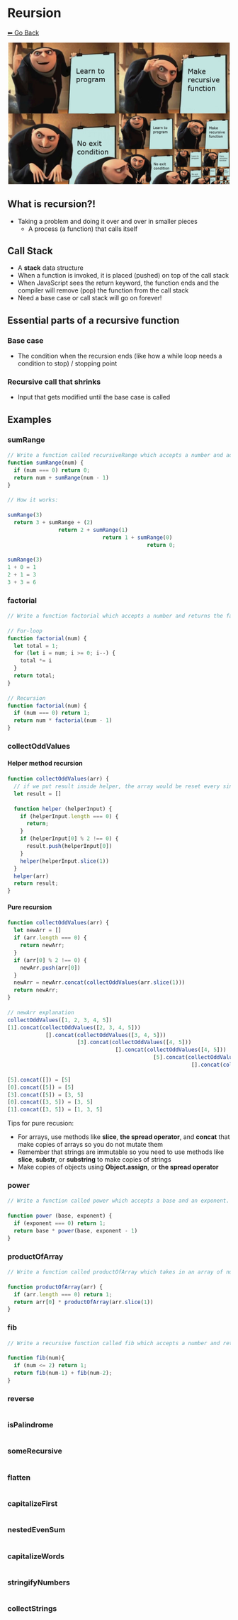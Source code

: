 # Reursion
[⬅ Go Back](/patterns.md)

<p align="center">
  <img src="images/recursion.jpg" alt="drawing" width=500px />
</p>

## What is recursion?!
- Taking a problem and doing it over and over in smaller pieces
  - A process (a function) that calls itself

## Call Stack
- A **stack** data structure
- When a function is invoked, it is placed (pushed) on top of the call stack
- When JavaScript sees the return keyword, the function ends and the compiler will remove (pop) the function from the call stack
- Need a base case or call stack will go on forever!

## Essential parts of a recursive function
### Base case
- The condition when the recursion ends (like how a while loop needs a condition to stop) / stopping point

### Recursive call that shrinks
- Input that gets modified until the base case is called


## Examples
### sumRange
```js
// Write a function called recursiveRange which accepts a number and adds up all the numbers from 0 to the number passed to the function 
function sumRange(num) {
  if (num === 0) return 0;
  return num + sumRange(num - 1)
}

// How it works:

sumRange(3)
  return 3 + sumRange + (2)
                return 2 + sumRange(1)
                              return 1 + sumRange(0)
                                            return 0;

sumRange(3)
1 + 0 = 1
2 + 1 = 3
3 + 3 = 6
```

### factorial
```js
// Write a function factorial which accepts a number and returns the factorial of that number. A factorial is the product of an integer and all the integers below it; e.g., factorial four ( 4! ) is equal to 24, because 4 * 3 * 2 * 1 equals 24.  factorial zero (0!) is always 1.

// For-loop
function factorial(num) {
  let total = 1;
  for (let i = num; i >= 0; i--) {
    total *= i
  }
  return total;
}

// Recursion
function factorial(num) {
  if (num === 0) return 1;
  return num * factorial(num - 1)
}
```
### collectOddValues
#### Helper method recursion
```js
function collectOddValues(arr) {
  // if we put result inside helper, the array would be reset every single time the helper is run
  let result = []

  function helper (helperInput) {
    if (helperInput.length === 0) {
      return;
    }
    if (helperInput[0] % 2 !== 0) {
      result.push(helperInput[0])
    }
    helper(helperInput.slice(1))
  }
  helper(arr)
  return result;
}
```

#### Pure recursion
```js
function collectOddValues(arr) {
  let newArr = []
  if (arr.length === 0) {
    return newArr;
  }
  if (arr[0] % 2 !== 0) {
    newArr.push(arr[0])
  }
  newArr = newArr.concat(collectOddValues(arr.slice(1)))
  return newArr;
}

// newArr explanation
collectOddValues([1, 2, 3, 4, 5])
[1].concat(collectOddValues([2, 3, 4, 5]))
            [].concat(collectOddValues([3, 4, 5]))
                      [3].concat(collectOddValues([4, 5]))
                                  [].concat(collectOddValues([4, 5]))
                                              [5].concat(collectOddValues([4, 5]))
                                                          [].concat(collectOddValues([]))

[5].concat([]) = [5]
[0].concat([5]) = [5]
[3].concat([5]) = [3, 5]
[0].concat([3, 5]) = [3, 5]
[1].concat([3, 5]) = [1, 3, 5]
```
Tips for pure recusion:
- For arrays, use methods like **slice**, **the spread operator**, and **concat** that make copies of arrays so you do not mutate them
- Remember that strings are immutable so you need to use methods like **slice**, **substr**, or **substring** to make copies of strings
- Make copies of objects using **Object.assign**, or **the spread operator**

### power
```js
// Write a function called power which accepts a base and an exponent. The function should return the power of the base to the exponent. This function should mimic the functionality of Math.pow()  - do not worry about negative bases and exponents.

function power (base, exponent) {
  if (exponent === 0) return 1;
  return base * power(base, exponent - 1)
}
```

### productOfArray
```js
// Write a function called productOfArray which takes in an array of numbers and returns the product of them all.

function productOfArray(arr) {
  if (arr.length === 0) return 1;
  return arr[0] * productOfArray(arr.slice(1))
}
```

### fib
```js
// Write a recursive function called fib which accepts a number and returns the nth number in the Fibonacci sequence. Recall that the Fibonacci sequence is the sequence of whole numbers 1, 1, 2, 3, 5, 8, ... which starts with 1 and 1, and where every number thereafter is equal to the sum of the previous two numbers.

function fib(num){
  if (num <= 2) return 1;
  return fib(num-1) + fib(num-2);
}
```

### reverse
```js

```

### isPalindrome
```js

```

### someRecursive
```js

```

### flatten
```js

```

### capitalizeFirst
```js

```

### nestedEvenSum
```js

```

### capitalizeWords
```js

```

### stringifyNumbers
```js

```

### collectStrings
```js

```